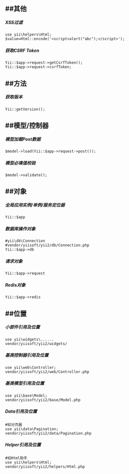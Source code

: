 

##其他
---------------------------
##### XSS过滤
    use yii\helpers\Html;
    $value=Html::encode('<script>alert("abc");</script>');

##### 获取CSRF Token
    Yii::$app->request->getCsrfToken();
    Yii::$app->request->csrfToken;


##方法
---------------------------
##### 获取版本
    Yii::getVersion();



##模型/控制器
---------------------------
##### 模型加载Post数据
    $model->load(Yii::$app->request->post());

##### 模型必填值校验
    $model->validate();


##对象
---------------------------
##### 全局应用实例/单例/服务定位器
    Yii::$app   

##### 数据库操作对象
	#yii\db\Connection
	#vendor/yiisoft/yii2/db/Connection.php
	Yii::$app->db

##### 请求对象
	Yii::$app->request

##### Redis对象
	Yii::$app->redis



##位置
---------------------------
##### 小部件引用及位置
	use yii\widgets\......
	vendor/yiisoft/yii2/widgets/

##### 基类控制器引用及位置
	use yii\web\Controller;
	vendor/yiisoft/yii2/web/Controller.php

##### 基类模型引用及位置
	use yii\base\Model;
	vendor/yiisoft/yii2/base/Model.php

##### Data引用及位置
	#如分页器
	use yii\data\Pagination;
	vendor/yiisoft/yii2/data/Pagination.php

##### Helper引用及位置
	#如Html助手
	use yii\helpers\Html;
	vendor/yiisoft/yii2/helpers/Html.php

